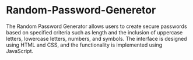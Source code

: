 # Random-Password-Generetor
The Random Password Generator allows users to create secure passwords based on specified criteria such as length and the inclusion of uppercase letters, lowercase letters, numbers, and symbols. 
 The interface is designed using HTML and CSS, and the functionality is implemented using JavaScript.

